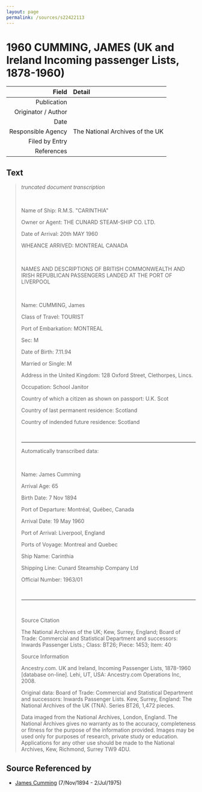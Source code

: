 ```yaml
---
layout: page
permalink: /sources/s22422113
---
```


# 1960 CUMMING, JAMES (UK and Ireland Incoming passenger Lists, 1878-1960)

Field | Detail
---:|:---
Publication | 
Originator / Author | 
Date | 
Responsible Agency | The National Archives of the UK
Filed by Entry | 
References | 

## Text

> _truncated document transcription_
>
> <br/>
>
> Name of Ship: R.M.S. "CARINTHIA"
>
> Owner or Agent: THE CUNARD STEAM-SHIP CO. LTD.
>
> Date of Arrival: 20th MAY 1960
>
> WHEANCE ARRIVED: MONTREAL CANADA
>
> <br/>
>
> NAMES AND DESCRIPTIONS OF BRITISH COMMONWEALTH AND IRISH REPUBLICAN PASSENGERS LANDED AT THE PORT OF LIVERPOOL
>
> <br/>
>
> Name: CUMMING, James
>
> Class of Travel: TOURIST
>
> Port of Embarkation: MONTREAL
>
> Sec: M
>
> Date of Birth: 7.11.94
>
> Married or Single: M
>
> Address in the United Kingdom: 128 Oxford Street, Clethorpes, Lincs.
>
> Occupation: School Janitor
>
> Country of which a citizen as shown on passport: U.K. Scot
>
> Country of last permanent residence: Scotland
>
> Country of indended future residence: Scotland
>
> <br/>
>
> ---
>
> Automatically transcribed data:
>
> <br/>
>
> Name: James Cumming
>
> Arrival Age: 65
>
> Birth Date: 7 Nov 1894
>
> Port of Departure: Montréal, Québec, Canada
>
> Arrival Date: 19 May 1960
>
> Port of Arrival: Liverpool, England
>
> Ports of Voyage: Montreal and Quebec
>
> Ship Name: Carinthia
>
> Shipping Line: Cunard Steamship Company Ltd
>
> Official Number: 1963/01
>
> <br/>
>
> ---
>
> <br/>
>
> Source Citation
>
> The National Archives of the UK; Kew, Surrey, England; Board of Trade: Commercial and Statistical Department and successors: Inwards Passenger Lists.; Class: BT26; Piece: 1453; Item: 40
>
> Source Information
>
> Ancestry.com. UK and Ireland, Incoming Passenger Lists, 1878-1960 [database on-line]. Lehi, UT, USA: Ancestry.com Operations Inc, 2008.
>
> Original data: Board of Trade: Commercial and Statistical Department and successors: Inwards Passenger Lists. Kew, Surrey, England: The National Archives of the UK (TNA). Series BT26, 1,472 pieces.
>
> Data imaged from the National Archives, London, England. The National Archives gives no warranty as to the accuracy, completeness or fitness for the purpose of the information provided. Images may be used only for purposes of research, private study or education. Applications for any other use should be made to the National Archives, Kew, Richmond, Surrey TW9 4DU.
>

## Source Referenced by

* [James Cumming](../people/@492889@-james-cumming-b1894-11-7-d1975-7-2.md) (7/Nov/1894 - 2/Jul/1975)
